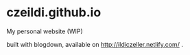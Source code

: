 # czeildi.github.io
My personal website (WIP)

built with blogdown, available on http://ildiczeller.netlify.com/ .
